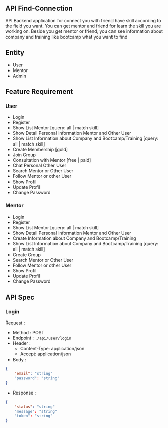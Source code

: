 ## API Find-Connection

API Backend application for connect you with friend have skill according to the field you want. 
You can get mentor and friend for learn the skill you are working on. Beside you get mentor or friend, you can see information about company and training like bootcamp what you want to find

## Entity

- User
- Mentor
- Admin

## Feature Requirement

### User

- Login
- Register
- Show List Mentor [query: all | match skill]
- Show Detail Personal information Mentor and Other User
- Show List Information about Company and Bootcamp/Training [query: all | match skill]
- Create Membership [gold]
- Join Group
- Consultation with Mentor [free | paid]
- Chat Personal Other User 
- Search Mentor or Other User
- Follow Mentor or other User
- Show Profil
- Update Profil
- Change Password

### Mentor

- Login
- Register
- Show List Mentor [query: all | match skill]
- Show Detail Personal information Mentor and Other User
- Create Information about Company and Bootcamp/Training
- Show List Information about Company and Bootcamp/Training [query: all | match skill]
- Create Group
- Search Mentor or Other User
- Follow Mentor or other User
- Show Profil
- Update Profil
- Change Password

## API Spec

### Login

Request :
- Method : POST
- Endpoint : `./api/user/login`
- Header :
    - Content-Type: application/json
    - Accept: application/json
- Body :

```json
{
    "email": "string"
    "password": "string"
}
```

- Response :

```json
{
    "status": "string"
    "message": "string"
    "token": "string"
}
```
